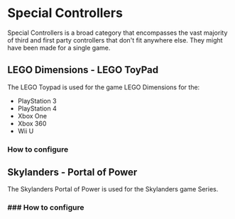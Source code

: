 # Special Controllers

Special Controllers is a broad category that encompasses the vast majority of third and first party controllers that don't fit anywhere else.
They might have been made for a single game.

## LEGO Dimensions - LEGO ToyPad

The LEGO Toypad is used for the game LEGO Dimensions for the:

- PlayStation 3
- PlayStation 4
- Xbox One
- Xbox 360
- Wii U

### How to configure


## Skylanders - Portal of Power

The Skylanders Portal of Power is used for the Skylanders game Series.

### ### How to configure
